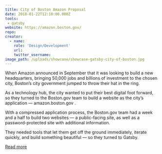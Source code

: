 ```yaml
---
title: City of Boston Amazon Proposal
date: 2018-01-22T12:10:00.000Z
tools:
 - gatsby
website: https://amazon.boston.gov/
repo:
creator:
  - name:
    role: 'Design/Development'
    url:
    twitter_username:
image_path: /uploads/showcase/showcase-gatsby-city-of-boston.jpg
---
```

When Amazon announced in September that it was looking to build a new headquarters, bringing 50,000 jobs and billions of investment to the chosen city, Boston’s city government jumped to throw their hat in the ring.

As a technology hub, the city wanted to put their best digital foot forward, so they turned to the Boston.gov team to build a website as the city’s application — amazon.boston.gov .

With a compressed application process, the Boston.gov team had a week and a half to build two websites — a public-facing site, as well as a password-protected site with additional information.

They needed tools that let them get off the ground immediately, iterate quickly, and build something beautiful — so they turned to Gatsby.

[Read more](https://www.gatsbyjs.org/blog/2018-01-18-how-boston-gov-used-gatsby-to-be-selected-as-an-amazon-hq2-candidate-city/)

